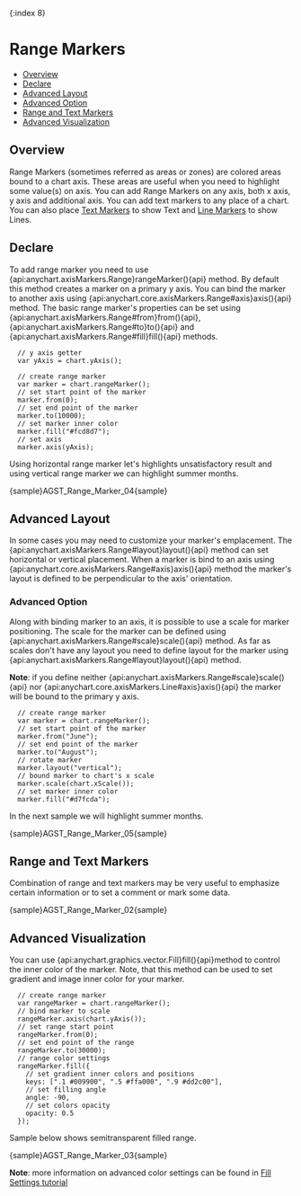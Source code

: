 {:index 8}
# Range Markers

* [Overview](#overview)
* [Declare](#declare)
* [Advanced Layout](#advanced_layout)
 * [Advanced Option](#advanced_option)
* [Range and Text Markers](#range_and_text_markers)
* [Advanced Visualization](#advanced_visualization)

## Overview

Range Markers (sometimes referred as areas or zones) are colored areas bound to a chart axis. These areas are useful when you need to highlight some value(s) on axis. You can add Range Markers on any axis, both x axis, y axis and additional axis. You can add text markers to any place of a chart. You can also place [Text Markers](../Axes_and_Grids/Text_Markers) to show Text and [Line Markers](../Axes_and_Grids/Line_Markers) to show Lines.

## Declare

To add range marker you need to use {api:anychart.axisMarkers.Range}rangeMarker(){api} method. By default this method creates a marker on a primary y axis. You can bind the marker to another axis using {api:anychart.core.axisMarkers.Range#axis}axis(){api} method. The basic range marker's properties can be set using {api:anychart.axisMarkers.Range#from}from(){api}, {api:anychart.axisMarkers.Range#to}to(){api} and {api:anychart.axisMarkers.Range#fill}fill(){api} methods.

```
  // y axis getter
  var yAxis = chart.yAxis();

  // create range marker
  var marker = chart.rangeMarker();
  // set start point of the marker
  marker.from(0);
  // set end point of the marker
  marker.to(10000);
  // set marker inner color
  marker.fill("#fcd8d7");
  // set axis
  marker.axis(yAxis);
```

Using horizontal range marker let's highlights unsatisfactory result and using vertical range marker we can highlight summer months.

{sample}AGST\_Range\_Marker\_04{sample}

## Advanced Layout

In some cases you may need to customize your marker's emplacement. The {api:anychart.axisMarkers.Range#layout}layout(){api} method can set horizontal or vertical placement. When a marker is bind to an axis using {api:anychart.core.axisMarkers.Range#axis}axis(){api} method the marker's layout is defined to be perpendicular to the axis' orientation.


### Advanced Option

Along with binding marker to an axis, it is possible to use a scale for marker positioning. The scale for the marker can be defined using {api:anychart.axisMarkers.Range#scale}scale(){api} method. As far as scales don't have any layout you need to define layout for the marker using {api:anychart.axisMarkers.Range#layout}layout(){api} method.
  
**Note**: if you define neither {api:anychart.axisMarkers.Range#scale}scale(){api} nor {api:anychart.core.axisMarkers.Line#axis}axis(){api} the marker will be bound to the primary y axis.


```
  // create range marker
  var marker = chart.rangeMarker();
  // set start point of the marker
  marker.from("June");
  // set end point of the marker
  marker.to("August");
  // rotate marker
  marker.layout("vertical");
  // bound marker to chart's x scale
  marker.scale(chart.xScale());
  // set marker inner color
  marker.fill("#d7fcda");
```

In the next sample we will highlight summer months.

{sample}AGST\_Range\_Marker\_05{sample}

## Range and Text Markers

Combination of range and text markers may be very useful to emphasize certain information or to set a comment or mark some data.

{sample}AGST\_Range\_Marker\_02{sample}

## Advanced Visualization

You can use {api:anychart.graphics.vector.Fill}fill(){api}method to control the inner color of the marker. Note, that this method can be used to set gradient and image inner color for your marker.

```
  // create range marker
  var rangeMarker = chart.rangeMarker();
  // bind marker to scale
  rangeMarker.axis(chart.yAxis());
  // set range start point
  rangeMarker.from(0);
  // set end point of the range
  rangeMarker.to(30000);
  // range color settings
  rangeMarker.fill({
    // set gradient inner colors and positions
    keys: [".1 #009900", ".5 #ffa000", ".9 #dd2c00"],
    // set filling angle
    angle: -90,
    // set colors opacity
    opacity: 0.5
  });
```

Sample below shows semitransparent filled range.

{sample}AGST\_Range\_Marker\_03{sample}

**Note**: more information on advanced color settings can be found in [Fill Settings tutorial](../Graphics/Fill_Settings)
